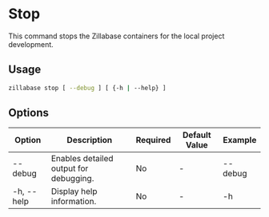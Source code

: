# Stop

This command stops the Zillabase containers for the local project development.

## Usage

```sh
zillabase stop [ --debug ] [ {-h | --help} ]
```

## Options

| Option     | Description                            | Required | Default Value | Example |
| ---------- | -------------------------------------- | -------- | ------------- | ------- |
| --debug    | Enables detailed output for debugging. | No       | -             | --debug |
| -h, --help | Display help information.              | No       | -             | -h      |
